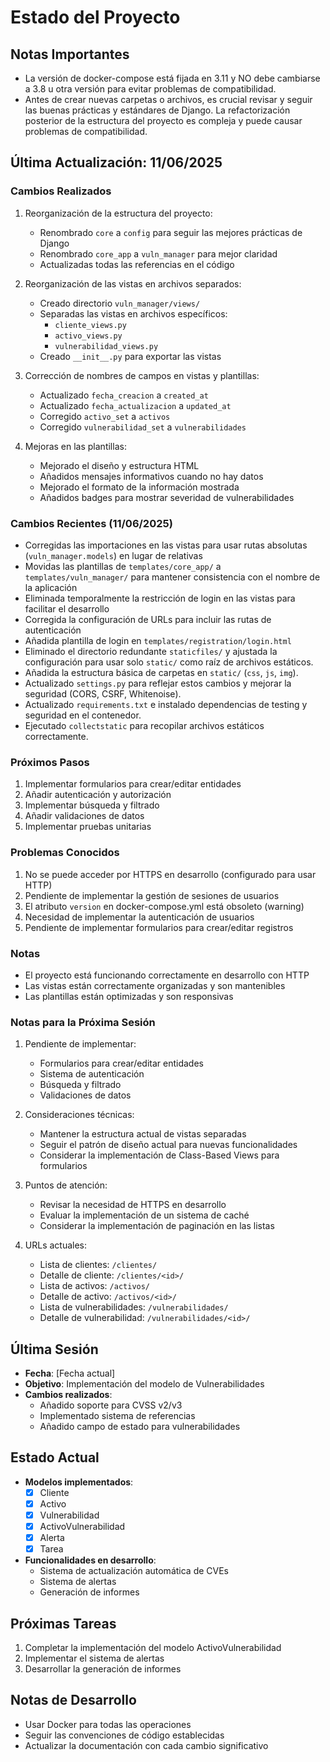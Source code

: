 # Estado del Proyecto

## Notas Importantes
- La versión de docker-compose está fijada en 3.11 y NO debe cambiarse a 3.8 u otra versión para evitar problemas de compatibilidad.
- Antes de crear nuevas carpetas o archivos, es crucial revisar y seguir las buenas prácticas y estándares de Django. La refactorización posterior de la estructura del proyecto es compleja y puede causar problemas de compatibilidad.

## Última Actualización: 11/06/2025

### Cambios Realizados
1. Reorganización de la estructura del proyecto:
   - Renombrado `core` a `config` para seguir las mejores prácticas de Django
   - Renombrado `core_app` a `vuln_manager` para mejor claridad
   - Actualizadas todas las referencias en el código

2. Reorganización de las vistas en archivos separados:
   - Creado directorio `vuln_manager/views/`
   - Separadas las vistas en archivos específicos:
     - `cliente_views.py`
     - `activo_views.py`
     - `vulnerabilidad_views.py`
   - Creado `__init__.py` para exportar las vistas

3. Corrección de nombres de campos en vistas y plantillas:
   - Actualizado `fecha_creacion` a `created_at`
   - Actualizado `fecha_actualizacion` a `updated_at`
   - Corregido `activo_set` a `activos`
   - Corregido `vulnerabilidad_set` a `vulnerabilidades`

4. Mejoras en las plantillas:
   - Mejorado el diseño y estructura HTML
   - Añadidos mensajes informativos cuando no hay datos
   - Mejorado el formato de la información mostrada
   - Añadidos badges para mostrar severidad de vulnerabilidades

### Cambios Recientes (11/06/2025)
- Corregidas las importaciones en las vistas para usar rutas absolutas (`vuln_manager.models`) en lugar de relativas
- Movidas las plantillas de `templates/core_app/` a `templates/vuln_manager/` para mantener consistencia con el nombre de la aplicación
- Eliminada temporalmente la restricción de login en las vistas para facilitar el desarrollo
- Corregida la configuración de URLs para incluir las rutas de autenticación
- Añadida plantilla de login en `templates/registration/login.html`
- Eliminado el directorio redundante `staticfiles/` y ajustada la configuración para usar solo `static/` como raíz de archivos estáticos.
- Añadida la estructura básica de carpetas en `static/` (`css`, `js`, `img`).
- Actualizado `settings.py` para reflejar estos cambios y mejorar la seguridad (CORS, CSRF, Whitenoise).
- Actualizado `requirements.txt` e instalado dependencias de testing y seguridad en el contenedor.
- Ejecutado `collectstatic` para recopilar archivos estáticos correctamente.

### Próximos Pasos
1. Implementar formularios para crear/editar entidades
2. Añadir autenticación y autorización
3. Implementar búsqueda y filtrado
4. Añadir validaciones de datos
5. Implementar pruebas unitarias

### Problemas Conocidos
1. No se puede acceder por HTTPS en desarrollo (configurado para usar HTTP)
2. Pendiente de implementar la gestión de sesiones de usuarios
3. El atributo `version` en docker-compose.yml está obsoleto (warning)
4. Necesidad de implementar la autenticación de usuarios
5. Pendiente de implementar formularios para crear/editar registros

### Notas
- El proyecto está funcionando correctamente en desarrollo con HTTP
- Las vistas están correctamente organizadas y son mantenibles
- Las plantillas están optimizadas y son responsivas

### Notas para la Próxima Sesión
1. Pendiente de implementar:
   - Formularios para crear/editar entidades
   - Sistema de autenticación
   - Búsqueda y filtrado
   - Validaciones de datos

2. Consideraciones técnicas:
   - Mantener la estructura actual de vistas separadas
   - Seguir el patrón de diseño actual para nuevas funcionalidades
   - Considerar la implementación de Class-Based Views para formularios

3. Puntos de atención:
   - Revisar la necesidad de HTTPS en desarrollo
   - Evaluar la implementación de un sistema de caché
   - Considerar la implementación de paginación en las listas

4. URLs actuales:
   - Lista de clientes: `/clientes/`
   - Detalle de cliente: `/clientes/<id>/`
   - Lista de activos: `/activos/`
   - Detalle de activo: `/activos/<id>/`
   - Lista de vulnerabilidades: `/vulnerabilidades/`
   - Detalle de vulnerabilidad: `/vulnerabilidades/<id>/`

## Última Sesión
- **Fecha**: [Fecha actual]
- **Objetivo**: Implementación del modelo de Vulnerabilidades
- **Cambios realizados**:
  - Añadido soporte para CVSS v2/v3
  - Implementado sistema de referencias
  - Añadido campo de estado para vulnerabilidades

## Estado Actual
- **Modelos implementados**:
  - [x] Cliente
  - [x] Activo
  - [x] Vulnerabilidad
  - [x] ActivoVulnerabilidad
  - [x] Alerta
  - [x] Tarea

- **Funcionalidades en desarrollo**:
  - Sistema de actualización automática de CVEs
  - Sistema de alertas
  - Generación de informes

## Próximas Tareas
1. Completar la implementación del modelo ActivoVulnerabilidad
2. Implementar el sistema de alertas
3. Desarrollar la generación de informes

## Notas de Desarrollo
- Usar Docker para todas las operaciones
- Seguir las convenciones de código establecidas
- Actualizar la documentación con cada cambio significativo 